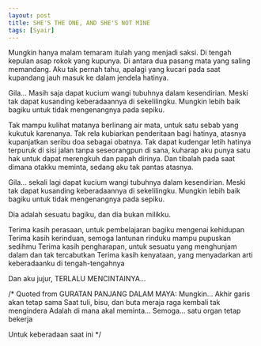 ```yaml
---
layout: post
title: SHE'S THE ONE, AND SHE'S NOT MINE
tags: [Syair]
---
```


Mungkin hanya malam temaram itulah yang menjadi saksi. Di tengah kepulan asap rokok yang kupunya. Di antara dua pasang mata yang saling memandang. Aku tak pernah tahu, apalagi yang kucari pada saat kupandang jauh masuk ke dalam jendela hatinya.

Gila... Masih saja dapat kucium wangi tubuhnya dalam kesendirian. Meski tak dapat kusanding keberadaannya di sekelilingku. Mungkin lebih baik bagiku untuk tidak mengenangnya pada sepiku.

Tak mampu kulihat matanya berlinang air mata, untuk satu sebab yang kukutuk karenanya. Tak rela kubiarkan penderitaan bagi hatinya, atasnya kupanjatkan seribu doa sebagai obatnya. Tak dapat kudengar letih hatinya terpuruk di sisi jalan tanpa seseorangpun di sana, kuharap aku punya satu hak untuk dapat merengkuh dan papah dirinya. Dan tibalah pada saat dimana otakku meminta, sedang aku tak pantas atasnya.

Gila... sekali lagi dapat kucium wangi tubuhnya dalam kesendirian. Meski tak dapat kusanding keberadaannya di sekelilingku. Mungkin lebih baik bagiku untuk tidak mengenangnya pada sepiku.

Dia adalah sesuatu bagiku, dan dia bukan milikku.

Terima kasih perasaan, untuk pembelajaran bagiku mengenai kehidupan
Terima kasih kerinduan, semoga lantunan rinduku mampu pupuskan sedihmu
Terima kasih pengharapan, untuk sesuatu yang menghunjam dalam dan tak tercabutkan
Terima kasih kenyataan, yang menyadarkan arti keberadaanku di tengah-tengahnya

Dan aku jujur, TERLALU MENCINTAINYA…

/*
Quoted from GURATAN PANJANG DALAM MAYA:
Mungkin…
Akhir garis akan tetap sama
Saat tuli, bisu, dan buta meraja
raga kembali tak mengindera
Adalah di mana akal meminta…
Semoga… satu organ tetap bekerja

Untuk keberadaan saat ini
*/
